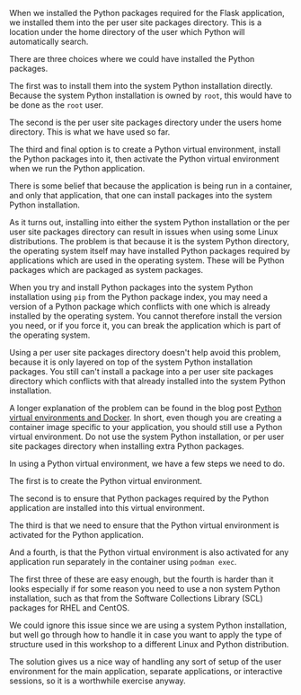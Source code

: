 When we installed the Python packages required for the Flask application, we installed them into the per user site packages directory. This is a location under the home directory of the user which Python will automatically search.

There are three choices where we could have installed the Python packages.

The first was to install them into the system Python installation directly. Because the system Python installation is owned by `root`, this would have to be done as the `root` user.

The second is the per user site packages directory under the users home directory. This is what we have used so far.

The third and final option is to create a Python virtual environment, install the Python packages into it, then activate the Python virtual environment when we run the Python application.

There is some belief that because the application is being run in a container, and only that application, that one can install packages into the system Python installation.

As it turns out, installing into either the system Python installation or the per user site packages directory can result in issues when using some Linux distributions. The problem is that because it is the system Python directory, the operating system itself may have installed Python packages required by applications which are used in the operating system. These will be Python packages which are packaged as system packages.

When you try and install Python packages into the system Python installation using `pip` from the Python package index, you may need a version of a Python package which conflicts with one which is already installed by the operating system. You cannot therefore install the version you need, or if you force it, you can break the application which is part of the operating system.

Using a per user site packages directory doesn't help avoid this problem, because it is only layered on top of the system Python installation packages. You still can't install a package into a per user site packages directory which conflicts with that already installed into the system Python installation.

A longer explanation of the problem can be found in the blog post [Python virtual environments and Docker](http://blog.dscpl.com.au/2016/01/python-virtual-environments-and-docker.html). In short, even though you are creating a container image specific to your application, you should still use a Python virtual environment. Do not use the system Python installation, or per user site packages directory when installing extra Python packages.

In using a Python virtual environment, we have a few steps we need to do.

The first is to create the Python virtual environment.

The second is to ensure that Python packages required by the Python application are installed into this virtual environment.

The third is that we need to ensure that the Python virtual environment is activated for the Python application.

And a fourth, is that the Python virtual environment is also activated for any application run separately in the container using `podman exec`.

The first three of these are easy enough, but the fourth is harder than it looks especially if for some reason you need to use a non system Python installation, such as that from the Software Collections Library (SCL) packages for RHEL and CentOS.

We could ignore this issue since we are using a system Python installation, but well go through how to handle it in case you want to apply the type of structure used in this workshop to a different Linux and Python distribution.

The solution gives us a nice way of handling any sort of setup of the user environment for the main application, separate applications, or interactive sessions, so it is a worthwhile exercise anyway.
